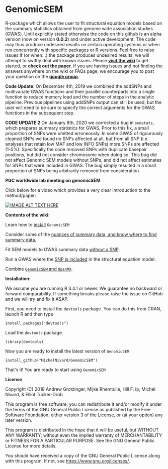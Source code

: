 # GenomicSEM

R-package which allows the user to fit structural equation models 
based on the summary statistics obtained from genome wide association studies (GWAS). Until explicitly stated otherwise the code on this github is an alpha version (now on version **0.0.2**) and under active development. The code may thus produce undesired results on certain operating systems or when run concurrently with specific packages or R versions. Feel free to raise issues if (or when...) the package produces undesired results, we will attempt to swiftly deal with known issues. Please  **[visit the wiki](https://github.com/MichelNivard/GenomicSEM/wiki)** to get started, or **[check out the paper](https://www.nature.com/articles/s41562-019-0566-x)**. If you are having issues and not finding the answers anywhere on the wiki or FAQs page, we encourage you to post your question on the **[google group](https://groups.google.com/forum/#!forum/genomic-sem-users)**.

**Code Update**: On December 4th, 2019 we combined the addSNPs and multivariate GWAS functions and their parallel counterparts into a single function to reduce memory load and the number of steps in the analytic pipeline. Previous pipelines using addSNPs output can still be used, but the user will need to be sure to specify the correct arguments for the GWAS functions in the subsequent step. 

**CODE UPDATE 2** On January 8th, 2020 we corrected a bug in `sumstats`, which prepares summary statistics for GWAS, Prior to this fix, a small proportion of SNPs were omitted erroneously. In some GWAS of rigourously cleaned SNPs we found no SNPs affected at all, but from all SNP (i.e. analyses that retain low MAF and low INFO SNPs) more SNPs are affected (1-5%). Specifically the code removed SNPs with duplicate basepair positions, but did not consider chromosome when doing so. This bug did not affect Genomic SEM models without SNPs, and did not affect estimates for SNPs that were included in GWAS. The bug simply resulted in a small proportion of SNPs being arbitrarily removed from consideration.

**PGC worldwide lab meeting on genomicSEM**

Click below for a video which provides a very clear introduction to the method/paper:

[![IMAGE ALT TEXT HERE](https://img.youtube.com/vi/ECwQS5UD3YM/0.jpg)](https://www.youtube.com/watch?v=ECwQS5UD3YM?t=3m36s)

**Contents of the wiki:**

Learn how to [install](https://github.com/MichelNivard/GenomicSEM/wiki/1.-Installing-GenomicSEM) `GenomicSEM`

Consider some of the [nuances of summary data, and know where to find summary data.](https://github.com/MichelNivard/GenomicSEM/wiki/2.-Important-resources-and-key-information)

Fit SEM models to GWAS summary data [without a SNP](https://github.com/MichelNivard/GenomicSEM/wiki/3.-Models-without-Individual-SNP-effects).

Run a GWAS where the [SNP is included](https://github.com/MichelNivard/GenomicSEM/wiki/4.-Common-Factor-GWAS) in the structural equation model.

Combine [`GenomicSEM` and `OpenMX`](https://github.com/MichelNivard/GenomicSEM/wiki/6.-GenomicSEM-and-OpenMx).

**Installation:**

We assume you are running R 3.4.1 or newer. We guarantee no backward or forward comparability. If something breaks please raise the issue on GitHub and we will try and fix it ASAP. 

First, you need to install the `devtools` package. You can do this from CRAN, launch R and then type

```[r]
install.packages("devtools")
```
Load the `devtools` package.

```[r]
library(devtools)
```

Now you are ready to install the latest version of `GenomicSEM`

```[r]
install_github("MichelNivard/GenomicSEM")
```

That's it! You  are ready to start using `GenomicSEM` 

**License**

Copyright (C) 2018 Andrew Grotzinger, Mijke Rhemtulla, Hill F. Ip, Michel Nivard, & Elliot Tucker-Drob

This program is free software: you can redistribute it and/or modify
it under the terms of the GNU General Public License as published by
the Free Software Foundation, either version 3 of the License, or
(at your option) any later version.

This program is distributed in the hope that it will be useful,
but WITHOUT ANY WARRANTY; without even the implied warranty of
MERCHANTABILITY or FITNESS FOR A PARTICULAR PURPOSE.  See the
GNU General Public License for more details.

You should have received a copy of the GNU General Public License
along with this program.  If not, see <https://www.gnu.org/licenses/>.
